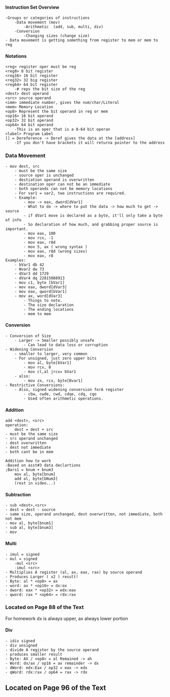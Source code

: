 #### Instruction Set Overview
	-Groups or categories of instructions
		-Data movement (mov)
			-Arithmetic  (add, sub, multi, div)
		-Conversion
			-Changing sizes (change size)
	- Data movement is getting something from register to mem or mem to reg

#### Notations
	<reg> register oper must be reg
	<reg8> 8 bit register
	<reg16> 16 bit register
	<reg32> 32 big register
	<reg64> 64 bit register
		-# reps the bit size of the reg
	<dest> dest operand
	<src> source operand
	<imm> immediate number, gives the num/char/Literal
	<mem> Memory Location
	<op8> Represent the bit operand in reg or mem
	<op16> 16 bit operand
	<op32> 32 bit operand
	<op64> 64 bit operand
		-This is an oper that is a 8-64 bit operan
	<label> Program Label
	[] = Dereference -> Deref gives the data at the [address]
		-If you don't have brackets it will returna pointer to the address


### Data Movement
	- mov dest, src
		- must be the same size
		- source oper is unchanged
		- destiation operand is overwritten
		- destination oper can not be an immediate
		- both operands can not be memory locations
		- For var1 = var2, two instructions are required.
		- Example:
			- mov -> eax, dword[dVar1]
			- What to do -> where to put the data -> how much to get -> source
			- if dVar1 move is declared as a byte, it'll only take a byte of info
			- So declaration of how much, and grabbing proper source is important.
			- mov eax, 100
			- mov rcx, -1
			- mov eax, r8d
			- mov 5, ax ( wrong syntax )
			- mov eax, r8d (wrong sizes)
			- mov eax, r8
	Examples:
		- bVar1 db 42
		- Wvar2 dw 73
		- dVar3 dd 1729
		- dVar4 dq 22815088913
		- mov c1, byte [bVar1]
		- mov eax, dword[dVar3]
		- mov eax, qword[bVar1]
		- mov ax, word[dVar3]
			- Things to note. 
			- The size declaration
			- The ending locations
			- mem to mem
#### Conversion
	- Conversion of Size 
		- Larger -> Smaller possibly unsafe
			- Can lead to data loss or corruption
	- Widening Conversion
		- smaller to larger, very common
		- For unsigned, just zero upper bits
			- mov al, byte[bVar1]
			- mov rcx, 0
			- mov cl,al jrcx= bVar1
		- also:
			- mov zx, rcx, byte[Bvar1]
	- Restrictive Conversions:
		- Also, signed widening conversion forA register
			- cbw, cwde, cwd, cdqe, cdq, cqo
			- Used often arithmetic operations. 
#### Addition
	add <dest>, <src>
	operation: 
		dest = dest + src
	- must be the same size
	- src operand unchanged
	- dest overwritten
	- dest not immediate
	- both cant be in mem

	Addition how to work
	-Based on asst#3 data declartions
	;Bars1 = bnum + bnum3
		mov al, byte[bnum]
		add al, byte[bNum3]
		(rest in video...)

#### Subtraction
	- sub <dest>,<src>
	- dest = dest - source
	- same size, operand unchanged, dest overwritten, not immediate, both not mem
	- mov al, byte[bnum1]
	- sub al, byte[bnum3]
	- mov

#### Multi
	- imul = signed
	- mul = signed
		-mul <src>
		-imul <src>
	- Multiplies A register (al, ax, eax, rax) by source operand
	- Produces Larger ( x2 ) result!
	- Byte: al * <op8> = ax
	- word: ax * <op16> = dx:ox
	- dword: eax * <op32> = edx:eax
	- qword: rax * <op64> = rdx:rax

### Located on Page 88 of the Text

For homework dx is always upper, ax always lower portion


#### Div
	- idiv signed
	- div unsigned
	- divide A register by the source operand
	- produces smaller result
	- Byte: AX / <op8> = al Remained -> ah
	- Word: dx/ax / op16 = ax remainder -> dx
	- dWord: edx:Eax / op32 = eax -> edx
	- qWord: rdx:rax / op64 = rax -> rdx


## Located on Page 96 of the Text


